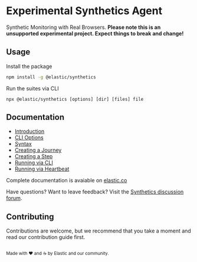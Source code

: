 # Experimental Synthetics Agent

Synthetic Monitoring with Real Browsers.
**Please note this is an unsupported experimental project. Expect things to break and change!**

## Usage

Install the package

```sh
npm install -g @elastic/synthetics
```

Run the suites via CLI

```
npx @elastic/synthetics [options] [dir] [files] file
```

## Documentation

- [Introduction](https://www.elastic.co/guide/en/observability/current/synthetic-monitoring.html)
- [CLI Options](https://www.elastic.co/guide/en/observability/current/synthetics-command-reference.html#elastic-synthetics-command)
- [Syntax](https://www.elastic.co/guide/en/observability/current/synthetics-create-test.html#synthetics-syntax)
- [Creating a Journey](https://www.elastic.co/guide/en/observability/current/synthetics-create-test.html#synthetics-create-journey)
- [Creating a Step](https://www.elastic.co/guide/en/observability/current/synthetics-create-test.html#synthetics-create-step)
- [Running via CLI](https://www.elastic.co/guide/en/observability/current/synthetics-create-test.html#synthetics-test-suite)
- [Running via Heartbeat](https://www.elastic.co/guide/en/observability/current/synthetics-create-test.html#synthetics-inline-journey)

Complete documentation is avaiable on [elastic.co](https://www.elastic.co/guide/en/observability/current/synthetic-monitoring.html)

Have questions? Want to leave feedback? Visit the [Synthetics discussion
forum](https://discuss.elastic.co/tags/c/observability/uptime/75/synthetics).

## Contributing

Contributions are welcome, but we recommend that you take a moment and read our contribution guide first.

<sup><br>Made with ♥️ and ☕️ by Elastic and our community.</sup>
